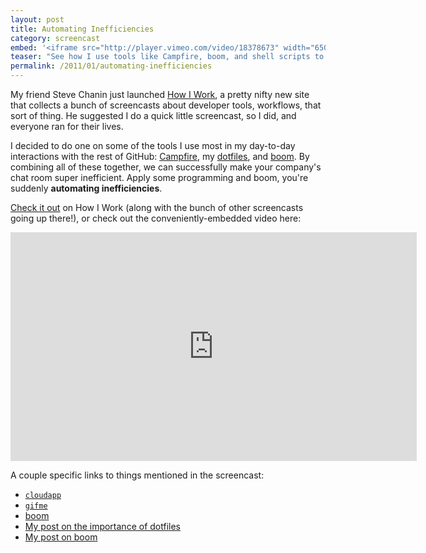 ```yaml
---
layout: post
title: Automating Inefficiencies
category: screencast
embed: '<iframe src="http://player.vimeo.com/video/18378673" width="650" height="366" frameborder="0"></iframe>'
teaser: "See how I use tools like Campfire, boom, and shell scripts to improve my life and annoy my coworkers."
permalink: /2011/01/automating-inefficiencies
---
```


My friend Steve Chanin just launched [How I Work](http://how-i-work.com), a
pretty nifty new site that collects a bunch of screencasts about developer
tools, workflows, that sort of thing. He suggested I do a quick little
screencast, so I did, and everyone ran for their lives.

I decided to do one on some of the tools I use most in my day-to-day
interactions with the rest of GitHub: [Campfire](http://campfirenow.com), my
[dotfiles](https://github.com/holman/dotfiles), and
[boom](https://github.com/holman/boom). By combining all of these together, we
can successfully make your company's chat room super inefficient. Apply some
programming and boom, you're suddenly **automating inefficiencies**.

[Check it out](http://how-i-work.com/workbenches/29-automating-inefficiencies)
on How I Work (along with the bunch of other screencasts going up there!), or
check out the conveniently-embedded video here:

<iframe src="http://player.vimeo.com/video/18378673" width="650" height="366"
frameborder="0"></iframe>

A couple specific links to things mentioned in the screencast:

- [`cloudapp`](https://github.com/holman/dotfiles/blob/master/bin/cloudapp)
- [`gifme`](https://github.com/holman/dotfiles/blob/master/bin/gifme)
- [boom](https://github.com/holman/boom)
- [My post on the importance of dotfiles](http://zachholman.com/2010/08/dotfiles-are-meant-to-be-forked/)
- [My post on boom](http://zachholman.com/2010/11/text-snippets-boom)
